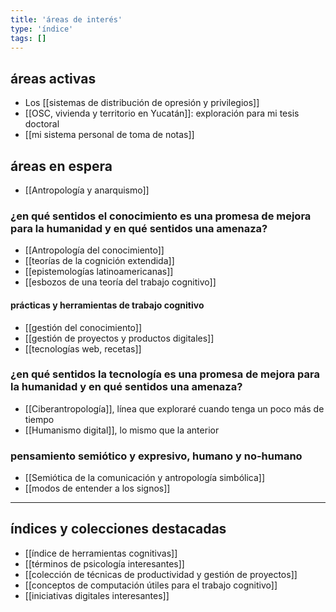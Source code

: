 ```yaml
---
title: 'áreas de interés'
type: 'índice'
tags: []
---
```


## áreas activas

- Los [[sistemas de distribución de opresión y privilegios]]
- [[OSC, vivienda y territorio en Yucatán]]: exploración para mi tesis doctoral
- [[mi sistema personal de toma de notas]]

## áreas en espera

- [[Antropología y anarquismo]]

### ¿en qué sentidos el conocimiento es una promesa de mejora para la humanidad y en qué sentidos una amenaza?

- [[Antropología del conocimiento]]
- [[teorías de la cognición extendida]]
- [[epistemologías latinoamericanas]]
- [[esbozos de una teoría del trabajo cognitivo]]

#### prácticas y herramientas de trabajo cognitivo

- [[gestión del conocimiento]]
- [[gestión de proyectos y productos digitales]]
- [[tecnologías web, recetas]]

### ¿en qué sentidos la tecnología es una promesa de mejora para la humanidad y en qué sentidos una amenaza?

- [[Ciberantropología]], línea que exploraré cuando tenga un poco más de tiempo
- [[Humanismo digital]], lo mismo que la anterior

### pensamiento semiótico y expresivo, humano y no-humano

- [[Semiótica de la comunicación y antropología simbólica]]
- [[modos de entender a los signos]]

---
## índices y colecciones destacadas

- [[índice de herramientas cognitivas]]
- [[términos de psicología interesantes]]
- [[colección de técnicas de productividad y gestión de proyectos]]
- [[conceptos de computación útiles para el trabajo cognitivo]]
- [[iniciativas digitales interesantes]]
